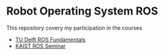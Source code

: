 # Robot Operating System ROS
This repository covery my participation in the courses
- [TU Delft ROS Fundamentals](https://courses.edx.org/courses/course-v1:DelftX+ROS1x+1T2020/course/)
- [KAIST ROS Seminar](https://www.youtube.com/playlist?list=PLRG6WP3c31_U7TFGduEIJWVtkOw6AJjFf)

